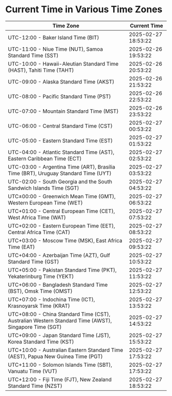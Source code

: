 # Current Time in Various Time Zones

| Time Zone | Current Time |
|-----------|--------------|
| UTC-12:00 - Baker Island Time (BIT) | 2025-02-27 18:53:22 |
| UTC-11:00 - Niue Time (NUT), Samoa Standard Time (SST) | 2025-02-26 19:53:22 |
| UTC-10:00 - Hawaii-Aleutian Standard Time (HAST), Tahiti Time (TAHT) | 2025-02-26 20:53:22 |
| UTC-09:00 - Alaska Standard Time (AKST) | 2025-02-26 21:53:22 |
| UTC-08:00 - Pacific Standard Time (PST) | 2025-02-26 22:53:22 |
| UTC-07:00 - Mountain Standard Time (MST) | 2025-02-26 23:53:22 |
| UTC-06:00 - Central Standard Time (CST) | 2025-02-27 00:53:22 |
| UTC-05:00 - Eastern Standard Time (EST) | 2025-02-27 01:53:22 |
| UTC-04:00 - Atlantic Standard Time (AST), Eastern Caribbean Time (ECT) | 2025-02-27 02:53:22 |
| UTC-03:00 - Argentina Time (ART), Brasília Time (BRT), Uruguay Standard Time (UYT) | 2025-02-27 03:53:22 |
| UTC-02:00 - South Georgia and the South Sandwich Islands Time (SGT) | 2025-02-27 04:53:22 |
| UTC±00:00 - Greenwich Mean Time (GMT), Western European Time (WET) | 2025-02-27 06:53:22 |
| UTC+01:00 - Central European Time (CET), West Africa Time (WAT) | 2025-02-27 07:53:22 |
| UTC+02:00 - Eastern European Time (EET), Central Africa Time (CAT) | 2025-02-27 08:53:22 |
| UTC+03:00 - Moscow Time (MSK), East Africa Time (EAT) | 2025-02-27 09:53:22 |
| UTC+04:00 - Azerbaijan Time (AZT), Gulf Standard Time (GST) | 2025-02-27 10:53:22 |
| UTC+05:00 - Pakistan Standard Time (PKT), Yekaterinburg Time (YEKT) | 2025-02-27 11:53:22 |
| UTC+06:00 - Bangladesh Standard Time (BST), Omsk Time (OMST) | 2025-02-27 12:53:22 |
| UTC+07:00 - Indochina Time (ICT), Krasnoyarsk Time (KRAT) | 2025-02-27 13:53:22 |
| UTC+08:00 - China Standard Time (CST), Australian Western Standard Time (AWST), Singapore Time (SGT) | 2025-02-27 14:53:22 |
| UTC+09:00 - Japan Standard Time (JST), Korea Standard Time (KST) | 2025-02-27 15:53:22 |
| UTC+10:00 - Australian Eastern Standard Time (AEST), Papua New Guinea Time (PGT) | 2025-02-27 17:53:22 |
| UTC+11:00 - Solomon Islands Time (SBT), Vanuatu Time (VUT) | 2025-02-27 17:53:22 |
| UTC+12:00 - Fiji Time (FJT), New Zealand Standard Time (NZST) | 2025-02-27 18:53:22 |
